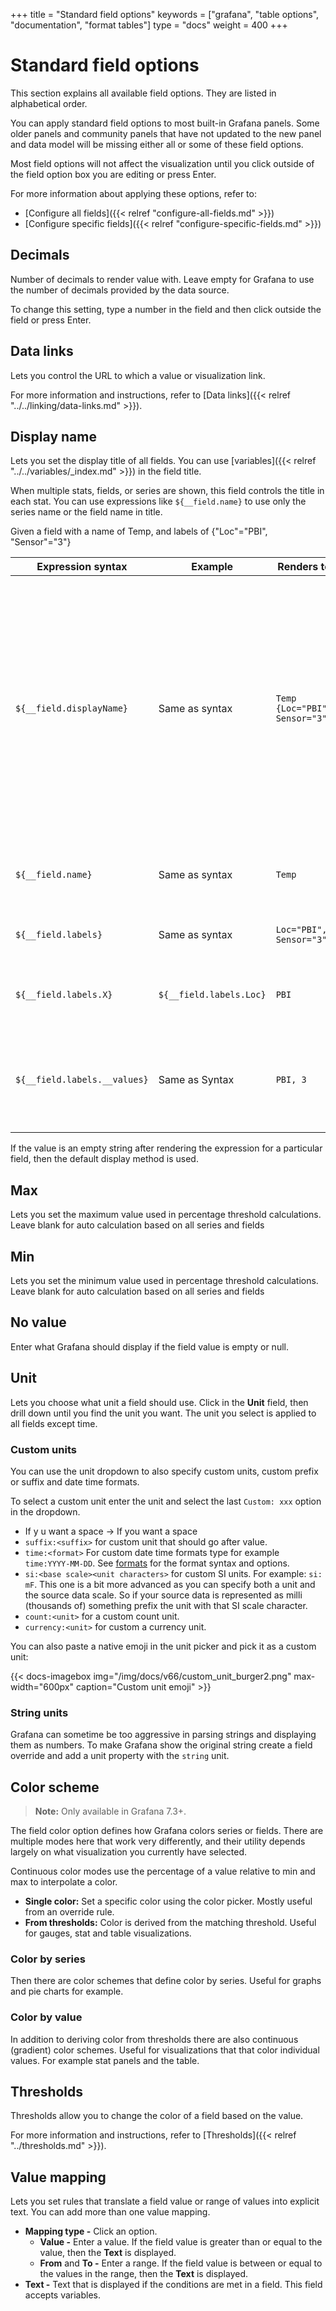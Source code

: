 +++
title = "Standard field options"
keywords = ["grafana", "table options", "documentation", "format tables"]
type = "docs"
weight = 400
+++

# Standard field options

This section explains all available field options. They are listed in alphabetical order.

You can apply standard field options to most built-in Grafana panels. Some older panels and community panels that have not updated to the new panel and data model will be missing either all or some of these field options.

Most field options will not affect the visualization until you click outside of the field option box you are editing or press Enter.

For more information about applying these options, refer to:

- [Configure all fields]({{< relref "configure-all-fields.md" >}})
- [Configure specific fields]({{< relref "configure-specific-fields.md" >}})

## Decimals

Number of decimals to render value with. Leave empty for Grafana to use the number of decimals provided by the data source.

To change this setting, type a number in the field and then click outside the field or press Enter.

## Data links

Lets you control the URL to which a value or visualization link.

For more information and instructions, refer to [Data links]({{< relref "../../linking/data-links.md" >}}).

## Display name

Lets you set the display title of all fields. You can use [variables]({{< relref "../../variables/_index.md" >}}) in the field title.

When multiple stats, fields, or series are shown, this field controls the title in each stat. You can use expressions like `${__field.name}` to use only the series name or the field name in title.

Given a field with a name of Temp, and labels of {"Loc"="PBI", "Sensor"="3"}

| Expression syntax            | Example                 | Renders to                     | Explanation                                                                                                                                                                                                        |
| ---------------------------- | ----------------------- | ------------------------------ | ------------------------------------------------------------------------------------------------------------------------------------------------------------------------------------------------------------------ |
| `${__field.displayName}`     | Same as syntax          | `Temp {Loc="PBI", Sensor="3"}` | Displays the field name, and labels in `{}` if they are present. If there is only one label key in the response, then for the label portion, Grafana displays the value of the label without the enclosing braces. |
| `${__field.name}`            | Same as syntax          | `Temp`                         | Displays the name of the field (without labels).                                                                                                                                                                   |
| `${__field.labels}`          | Same as syntax          | `Loc="PBI", Sensor="3"`        | Displays the labels without the name.                                                                                                                                                                              |
| `${__field.labels.X}`        | `${__field.labels.Loc}` | `PBI`                          | Displays the value of the specified label key.                                                                                                                                                                     |
| `${__field.labels.__values}` | Same as Syntax          | `PBI, 3`                       | Displays the values of the labels separated by a comma (without label keys).                                                                                                                                       |

If the value is an empty string after rendering the expression for a particular field, then the default display method is used.

## Max

Lets you set the maximum value used in percentage threshold calculations. Leave blank for auto calculation based on all series and fields

## Min

Lets you set the minimum value used in percentage threshold calculations. Leave blank for auto calculation based on all series and fields

## No value

Enter what Grafana should display if the field value is empty or null.

## Unit

Lets you choose what unit a field should use. Click in the **Unit** field, then drill down until you find the unit you want. The unit you select is applied to all fields except time.

### Custom units

You can use the unit dropdown to also specify custom units, custom prefix or suffix and date time formats.

To select a custom unit enter the unit and select the last `Custom: xxx` option in the dropdown.

- If y u want a space -> If you want a space
- `suffix:<suffix>` for custom unit that should go after value.
- `time:<format>` For custom date time formats type for example `time:YYYY-MM-DD`. See [formats](https://momentjs.com/docs/#/displaying/) for the format syntax and options.
- `si:<base scale><unit characters>` for custom SI units. For example: `si: mF`. This one is a bit more advanced as you can specify both a unit and the
  source data scale. So if your source data is represented as milli (thousands of) something prefix the unit with that
  SI scale character.
- `count:<unit>` for a custom count unit.
- `currency:<unit>` for custom a currency unit.

You can also paste a native emoji in the unit picker and pick it as a custom unit:

{{< docs-imagebox img="/img/docs/v66/custom_unit_burger2.png" max-width="600px" caption="Custom unit emoji" >}}

### String units

Grafana can sometime be too aggressive in parsing strings and displaying them as numbers. To make Grafana show the original string create a field override and add a unit property with the `string` unit.

## Color scheme

> **Note:** Only available in Grafana 7.3+.

The field color option defines how Grafana colors series or fields. There are multiple modes here that work very differently, and their utility depends largely on what visualization you currently have selected.

Continuous color modes use the percentage of a value relative to min and max to interpolate a color.

- **Single color:** Set a specific color using the color picker. Mostly useful from an override rule.
- **From thresholds:** Color is derived from the matching threshold. Useful for gauges, stat and table visualizations.

### Color by series

Then there are color schemes that define color by series. Useful for graphs and pie charts for example.

### Color by value

In addition to deriving color from thresholds there are also continuous (gradient) color schemes. Useful
for visualizations that that color individual values. For example stat panels and the table.

## Thresholds

Thresholds allow you to change the color of a field based on the value.

For more information and instructions, refer to [Thresholds]({{< relref "../thresholds.md" >}}).

## Value mapping

Lets you set rules that translate a field value or range of values into explicit text. You can add more than one value mapping.

- **Mapping type -** Click an option.
  - **Value -** Enter a value. If the field value is greater than or equal to the value, then the **Text** is displayed.
  - **From** and **To -** Enter a range. If the field value is between or equal to the values in the range, then the **Text** is displayed.
- **Text -** Text that is displayed if the conditions are met in a field. This field accepts variables.
